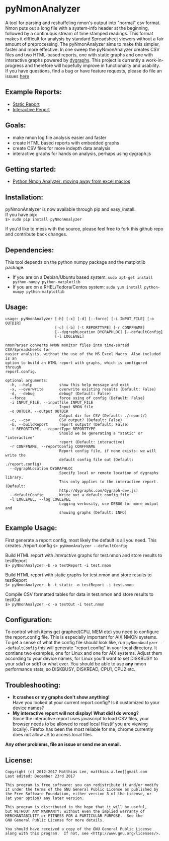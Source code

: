 pyNmonAnalyzer
========

A tool for parsing and reshuffeling nmon's output into "normal" csv format.
Nmon puts out a long file with a system-info header at the beginning, followed
by a continuous stream of time stamped readings. This format makes it difficult
for analysis by standard Spreadsheet viewers without a fair amount of preprocessing.
The pyNmonAnalyzer aims to make this simpler, faster and more effective. In one
sweep the pyNmonAnalyzer creates CSV files and two HTML-based reports, one with static 
graphs and one with interactive graphs powered by [dygraphs](http://dygraphs.com). This 
project is currently a work-in-progress and therefore will hopefully improve in 
functionality and usability. If you have questions, find a bug or have feature requests, please do
file an issues [here](https://github.com/madmaze/pyNmonAnalyzer/issues)

**Example Reports:**
---------------
- [Static Report](http://matthiaslee.com/scratch/pyNmonAnalyzer/data/report.html)
- [Interactive Report](http://matthiaslee.com/scratch/pyNmonAnalyzer/interactiveReport.html)


Goals:
-----
- make nmon log file analysis easier and faster
- create HTML based reports with embedded graphs
- create CSV files for more indepth data analysis
- interactive graphs for hands on analysis, perhaps using dygraph.js

Getting started:
-----
- [Python Nmon Analyzer: moving away from excel macros](http://matthiaslee.com/python-nmon-analyzer-moving-away-from-excel-macros/)

Installation:
-----
pyNmonAnalyzer is now available through pip and easy_install.   
If you have pip:   
```$> sudo pip install pyNmonAnalyzer```

If you'd like to mess with the source, please feel free to fork 
this github repo and contribute back changes.

Dependencies:  
-----
This tool depends on the python numpy package and the matplotlib package.
* If you are on a Debian/Ubuntu based system: `sudo apt-get install python-numpy python-matplotlib`  
* If you are on a RHEL/Fedora/Centos system: `sudo yum install python-numpy python-matplotlib`


Usage:
-----
```
usage: pyNmonAnalyzer [-h] [-x] [-d] [--force] [-i INPUT_FILE] [-o OUTDIR]
                      [-c] [-b] [-t REPORTTYPE] [-r CONFFNAME]
                      [--dygraphLocation DYGRAPHLOC] [--defaultConfig]
                      [-l LOGLEVEL]

nmonParser converts NMON monitor files into time-sorted CSV/Spreadsheets for
easier analysis, without the use of the MS Excel Macro. Also included is an
option to build an HTML report with graphs, which is configured through
report.config.

optional arguments:
  -h, --help            show this help message and exit
  -x, --overwrite       overwrite existing results (Default: False)
  -d, --debug           debug? (Default: False)
  --force               force using of config (Default: False)
  -i INPUT_FILE, --inputfile INPUT_FILE
                        Input NMON file
  -o OUTDIR, --output OUTDIR
                        Output dir for CSV (Default: ./report/)
  -c, --csv             CSV output? (Default: False)
  -b, --buildReport     report output? (Default: False)
  -t REPORTTYPE, --reportType REPORTTYPE
                        Should we be generating a "static" or "interactive"
                        report (Default: interactive)
  -r CONFFNAME, --reportConfig CONFFNAME
                        Report config file, if none exists: we will write the
                        default config file out (Default: ./report.config)
  --dygraphLocation DYGRAPHLOC
                        Specify local or remote location of dygraphs library.
                        This only applies to the interactive report. (Default:
                        http://dygraphs.com/dygraph-dev.js)
  --defaultConfig       Write out a default config file
  -l LOGLEVEL, --log LOGLEVEL
                        Logging verbosity, use DEBUG for more output and
                        showing graphs (Default: INFO)
```

Example Usage:
-------------
First generate a report config, most likely the default is all you need. This creates ./report.config
```$> pyNmonAnalyzer --defaultConfig```

Build HTML report with *interactive* graphs for test.nmon and store results to testReport  
```$> pyNmonAnalyzer -b -o testReport -i test.nmon```

Build HTML report with static graphs for test.nmon and store results to testReport  
```$> pyNmonAnalyzer -b -t static -o testReport -i test.nmon```

Compile CSV formatted tables for data in test.nmon and store results to testOut  
```$> pyNmonAnalyzer -c -o testOut -i test.nmon```

Configuration:
-------------
To control which items get graphed(CPU, MEM etc) you need to configure the report.config file. 
This is especially important for AIX NMON systems. To get a sense of what the config file 
should look like, run `pyNmonAnalyzer --defaultConfig` this will generate "report.config" in 
your local directory. It contians two examples, one for Linux and one for AIX systems. 
Adjust them according to your device names, for Linux you'll want to set DISKBUSY to your sda1 or sdb1 or what ever.
You should be able to use **any** nmon performance stats, so DISKBUSY, DISKREAD, CPU1, CPU2 etc.

Troubleshooting:
---------------
- **It crashes or my graphs don't show anything!**   
	Have you looked at your current report.config? Is it customized to your device names?
- **My interactive report will not display! What did I do wrong?**   
	Since the interactive report uses javascript to load CSV files, your browser needs to be allowed to read local files(if you are viewing locally). Firefox has been the most reliable for me, chrome currently does not allow JS to access local files.

**Any other problems, file an issue or send me an email.**


License:
-------
```
Copyright (c) 2012-2017 Matthias Lee, matthias.a.lee[]gmail.com
Last edited: December 23rd 2017

This program is free software: you can redistribute it and/or modify
it under the terms of the GNU General Public License as published by
the Free Software Foundation, either version 3 of the License, or
(at your option) any later version.

This program is distributed in the hope that it will be useful,
but WITHOUT ANY WARRANTY; without even the implied warranty of
MERCHANTABILITY or FITNESS FOR A PARTICULAR PURPOSE.  See the
GNU General Public License for more details.

You should have received a copy of the GNU General Public License
along with this program.  If not, see <http://www.gnu.org/licenses/>.
```
